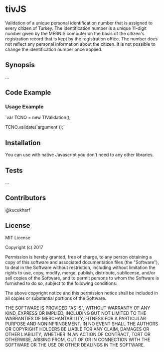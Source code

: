 # tivJS
Validation of a unique personal identification number that is assigned to every citizen of Turkey. The identification number is a unique 11-digit number given by the MERNIS computer on the basis of the citizen's registration record that is kept by the registration office. The number does not reflect any personal information about the citizen. It is not possible to change the identification number once applied.

## Synopsis

...

## Code Example

### Usage Example 

`var TCNO  = new TIValidation(); 

TCNO.validate('argument'));`

## Installation

You can use with native Javascript you don't need to any other libraries.


## Tests
...

## Contributors

@kucukharf

## License

MIT License

Copyright (c) 2017 

Permission is hereby granted, free of charge, to any person obtaining a copy
of this software and associated documentation files (the "Software"), to deal
in the Software without restriction, including without limitation the rights
to use, copy, modify, merge, publish, distribute, sublicense, and/or sell
copies of the Software, and to permit persons to whom the Software is
furnished to do so, subject to the following conditions:

The above copyright notice and this permission notice shall be included in all
copies or substantial portions of the Software.

THE SOFTWARE IS PROVIDED "AS IS", WITHOUT WARRANTY OF ANY KIND, EXPRESS OR
IMPLIED, INCLUDING BUT NOT LIMITED TO THE WARRANTIES OF MERCHANTABILITY,
FITNESS FOR A PARTICULAR PURPOSE AND NONINFRINGEMENT. IN NO EVENT SHALL THE
AUTHORS OR COPYRIGHT HOLDERS BE LIABLE FOR ANY CLAIM, DAMAGES OR OTHER
LIABILITY, WHETHER IN AN ACTION OF CONTRACT, TORT OR OTHERWISE, ARISING FROM,
OUT OF OR IN CONNECTION WITH THE SOFTWARE OR THE USE OR OTHER DEALINGS IN THE
SOFTWARE.
